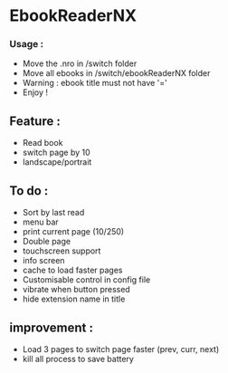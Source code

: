 # EbookReaderNX

### Usage :

- Move the .nro in /switch folder
- Move all ebooks in /switch/ebookReaderNX folder
- Warning : ebook title must not have '='
- Enjoy !

## Feature :
- Read book
- switch page by 10
- landscape/portrait

## To do :
- Sort by last read
- menu bar
- print current page (10/250)
- Double page
- touchscreen support
- info screen
- cache to load faster pages
- Customisable control in config file
- vibrate when button pressed
- hide extension name in title

## improvement :

- Load 3 pages to switch page faster (prev, curr, next)
- kill all process to save battery
